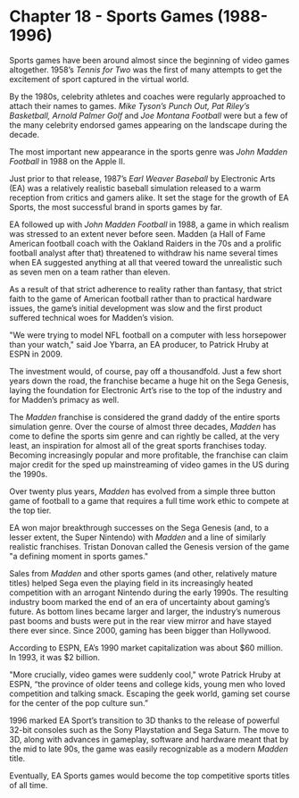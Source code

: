 # Chapter 18 - Sports Games (1988-1996)

Sports games have been around almost since the beginning of video games altogether. 1958’s *Tennis for Two* was the first of many attempts to get the excitement of sport captured in the virtual world. 

By the 1980s, celebrity athletes and coaches were regularly approached to attach their names to games. *Mike Tyson’s Punch Out, Pat Riley’s Basketball, Arnold Palmer Golf* and *Joe Montana Football* were but a few of the many celebrity endorsed games appearing on the landscape during the decade.

The most important new appearance in the sports genre was *John Madden Football* in 1988 on the Apple II.

Just prior to that release, 1987’s *Earl Weaver Baseball* by Electronic Arts (EA) was a relatively realistic baseball simulation released to a warm reception from critics and gamers alike. It set the stage for the growth of EA Sports, the most successful brand in sports games by far.

EA followed up with *John Madden Football* in 1988, a game in which realism was stressed to an extent never before seen. Madden (a Hall of Fame American football coach with the Oakland Raiders in the 70s and a prolific football analyst after that) threatened to withdraw his name several times when EA suggested anything at all that veered toward the unrealistic such as seven men on a team rather than eleven.

As a result of that strict adherence to reality rather than fantasy, that strict faith to the game of American football rather than to practical hardware issues, the game’s initial development was slow and the first product suffered technical woes for Madden’s vision.

"We were trying to model NFL football on a computer with less horsepower than your watch," said Joe Ybarra, an EA producer, to Patrick Hruby at ESPN in 2009.

The investment would, of course, pay off a thousandfold. Just a few short years down the road, the franchise became a huge hit on the Sega Genesis, laying the foundation for Electronic Art’s rise to the top of the industry and for Madden’s primacy as well. 

The *Madden* franchise is considered the grand daddy of the entire sports simulation genre. Over the course of almost three decades, *Madden* has come to define the sports sim genre and can rightly be called, at the very least, an inspiration for almost all of the great sports franchises today. Becoming increasingly popular and more profitable, the franchise can claim major credit for the sped up mainstreaming of video games in the US during the 1990s.

Over twenty plus years, *Madden* has evolved from a simple three button game of football to a game that requires a full time work ethic to compete at the top tier. 

EA won major breakthrough successes on the Sega Genesis (and, to a lesser extent, the Super Nintendo) with *Madden* and a line of similarly realistic franchises. Tristan Donovan called the Genesis version of the game "a defining moment in sports games."

Sales from *Madden* and other sports games (and other, relatively mature titles) helped Sega even the playing field in its increasingly heated competition with an arrogant Nintendo during the early 1990s. The resulting industry boom marked the end of an era of uncertainty about gaming’s future. As bottom lines became larger and larger, the industry’s numerous past booms and busts were put in the rear view mirror and have stayed there ever since. Since 2000, gaming has been bigger than Hollywood.

According to ESPN, EA’s 1990 market capitalization was about $60 million. In 1993, it was $2 billion.

"More crucially, video games were suddenly cool," wrote Patrick Hruby at ESPN, “the province of older teens and college kids, young men who loved competition and talking smack. Escaping the geek world, gaming set course for the center of the pop culture sun.”

1996 marked EA Sport’s transition to 3D thanks to the release of powerful 32-bit consoles such as the Sony Playstation and Sega Saturn. The move to 3D, along with advances in gameplay, software and hardware meant that by the mid to late 90s, the game was easily recognizable as a modern *Madden* title.

Eventually, EA Sports games would become the top competitive sports titles of all time.